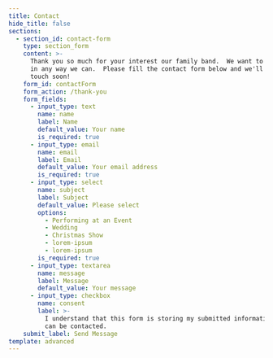```yaml
---
title: Contact
hide_title: false
sections:
  - section_id: contact-form
    type: section_form
    content: >-
      Thank you so much for your interest our family band.  We want to serve you
      in any way we can.  Please fill the contact form below and we'll be in
      touch soon!
    form_id: contactForm
    form_action: /thank-you
    form_fields:
      - input_type: text
        name: name
        label: Name
        default_value: Your name
        is_required: true
      - input_type: email
        name: email
        label: Email
        default_value: Your email address
        is_required: true
      - input_type: select
        name: subject
        label: Subject
        default_value: Please select
        options:
          - Performing at an Event
          - Wedding
          - Christmas Show
          - lorem-ipsum
          - lorem-ipsum
        is_required: true
      - input_type: textarea
        name: message
        label: Message
        default_value: Your message
      - input_type: checkbox
        name: consent
        label: >-
          I understand that this form is storing my submitted information so I
          can be contacted.
    submit_label: Send Message
template: advanced
---
```

